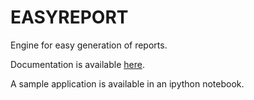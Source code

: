 EASYREPORT
==========

Engine for easy generation of reports.

Documentation is available [here](http://easyreport.readthedocs.org/en/latest/).

A sample application is available in an ipython notebook.
